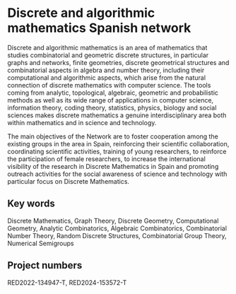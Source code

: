 # Discrete and algorithmic mathematics Spanish network

Discrete and algorithmic mathematics is an area of mathematics that studies combinatorial and geometric discrete structures, in particular graphs and networks, finite geometries, discrete geometrical structures and combinatorial aspects in algebra and number theory, including their computational and algorithmic aspects, which arise from the natural connection of discrete mathematics with computer science. The tools coming from analytic, topological, algebraic, geometric and probabilistic methods as well as its wide range of applications in computer science, information theory, coding theory, statistics, physics, biology and social sciences makes discrete mathematics a genuine interdisciplinary area both within mathematics and in science and technology.

The main objectives of the Network are to foster cooperation among the existing groups in the area in Spain, reinforcing their scientific collaboration, coordinating scientific activities, training of young researchers, to reinforce the participation of female researchers, to increase the international visibility of the research in Discrete Mathematics in Spain and promoting outreach activities for the social awareness of science and technology with particular focus on Discrete Mathematics.

## Key words

Discrete Mathematics, Graph Theory, Discrete Geometry, Computational Geometry, Analytic Combinatorics, Algebraic Combinatorics, Combinatorial Number Theory, Random Discrete Structures, Combinatorial Group Theory, Numerical Semigroups


## Project numbers

RED2022-134947-T, RED2024-153572-T